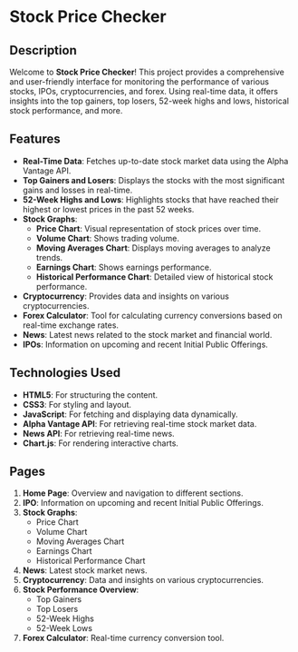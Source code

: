 # Stock Price Checker

## Description

Welcome to **Stock Price Checker**! This project provides a comprehensive and user-friendly interface for monitoring the performance of various stocks, IPOs, cryptocurrencies, and forex. Using real-time data, it offers insights into the top gainers, top losers, 52-week highs and lows, historical stock performance, and more.

## Features

- **Real-Time Data**: Fetches up-to-date stock market data using the Alpha Vantage API.
- **Top Gainers and Losers**: Displays the stocks with the most significant gains and losses in real-time.
- **52-Week Highs and Lows**: Highlights stocks that have reached their highest or lowest prices in the past 52 weeks.
- **Stock Graphs**: 
  - **Price Chart**: Visual representation of stock prices over time.
  - **Volume Chart**: Shows trading volume.
  - **Moving Averages Chart**: Displays moving averages to analyze trends.
  - **Earnings Chart**: Shows earnings performance.
  - **Historical Performance Chart**: Detailed view of historical stock performance.
- **Cryptocurrency**: Provides data and insights on various cryptocurrencies.
- **Forex Calculator**: Tool for calculating currency conversions based on real-time exchange rates.
- **News**: Latest news related to the stock market and financial world.
- **IPOs**: Information on upcoming and recent Initial Public Offerings.

## Technologies Used

- **HTML5**: For structuring the content.
- **CSS3**: For styling and layout.
- **JavaScript**: For fetching and displaying data dynamically.
- **Alpha Vantage API**: For retrieving real-time stock market data.
- **News API**: For retrieving real-time news.
- **Chart.js**: For rendering interactive charts.

## Pages

1. **Home Page**: Overview and navigation to different sections.
2. **IPO**: Information on upcoming and recent Initial Public Offerings.
3. **Stock Graphs**: 
   - Price Chart
   - Volume Chart
   - Moving Averages Chart
   - Earnings Chart
   - Historical Performance Chart
4. **News**: Latest stock market news.
5. **Cryptocurrency**: Data and insights on various cryptocurrencies.
6. **Stock Performance Overview**: 
   - Top Gainers
   - Top Losers
   - 52-Week Highs
   - 52-Week Lows
7. **Forex Calculator**: Real-time currency conversion tool.
